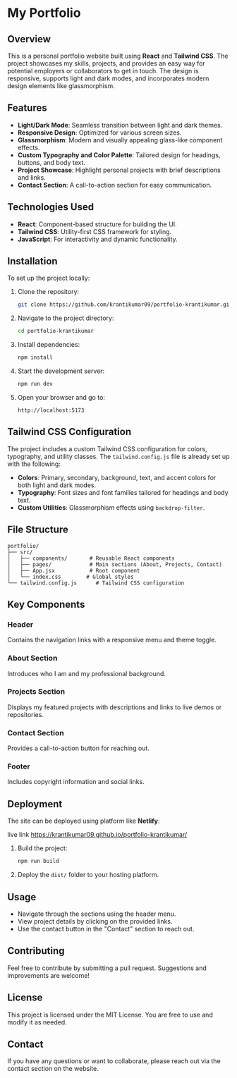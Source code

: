 # My Portfolio

## Overview

This is a personal portfolio website built using **React** and **Tailwind CSS**. The project showcases my skills, projects, and provides an easy way for potential employers or collaborators to get in touch. The design is responsive, supports light and dark modes, and incorporates modern design elements like glassmorphism.

## Features

- **Light/Dark Mode**: Seamless transition between light and dark themes.
- **Responsive Design**: Optimized for various screen sizes.
- **Glassmorphism**: Modern and visually appealing glass-like component effects.
- **Custom Typography and Color Palette**: Tailored design for headings, buttons, and body text.
- **Project Showcase**: Highlight personal projects with brief descriptions and links.
- **Contact Section**: A call-to-action section for easy communication.

## Technologies Used

- **React**: Component-based structure for building the UI.
- **Tailwind CSS**: Utility-first CSS framework for styling.
- **JavaScript**: For interactivity and dynamic functionality.

## Installation

To set up the project locally:

1. Clone the repository:

   ```bash
   git clone https://github.com/krantikumar09/portfolio-krantikumar.git
   ```

2. Navigate to the project directory:

   ```bash
   cd portfolio-krantikumar
   ```

3. Install dependencies:

   ```bash
   npm install
   ```

4. Start the development server:

   ```bash
   npm run dev
   ```

5. Open your browser and go to:
   ```
   http://localhost:5173
   ```

## Tailwind CSS Configuration

The project includes a custom Tailwind CSS configuration for colors, typography, and utility classes. The `tailwind.config.js` file is already set up with the following:

- **Colors**: Primary, secondary, background, text, and accent colors for both light and dark modes.
- **Typography**: Font sizes and font families tailored for headings and body text.
- **Custom Utilities**: Glassmorphism effects using `backdrop-filter`.

## File Structure

```
portfolio/
├── src/
│   ├── components/       # Reusable React components
│   ├── pages/            # Main sections (About, Projects, Contact)
│   ├── App.jsx           # Root component
│   └── index.css        # Global styles
└── tailwind.config.js      # Tailwind CSS configuration
```

## Key Components

### Header

Contains the navigation links with a responsive menu and theme toggle.

### About Section

Introduces who I am and my professional background.

### Projects Section

Displays my featured projects with descriptions and links to live demos or repositories.

### Contact Section

Provides a call-to-action button for reaching out.

### Footer

Includes copyright information and social links.

## Deployment

The site can be deployed using platform like **Netlify**:

live link https://krantikumar09.github.io/portfolio-krantikumar/

1. Build the project:

   ```bash
   npm run build
   ```

2. Deploy the `dist/` folder to your hosting platform.

## Usage

- Navigate through the sections using the header menu.
- View project details by clicking on the provided links.
- Use the contact button in the "Contact" section to reach out.

## Contributing

Feel free to contribute by submitting a pull request. Suggestions and improvements are welcome!

## License

This project is licensed under the MIT License. You are free to use and modify it as needed.

## Contact

If you have any questions or want to collaborate, please reach out via the contact section on the website.
